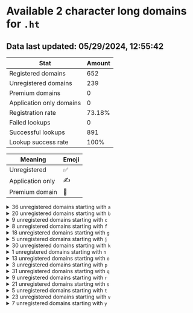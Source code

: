 # Available 2 character long domains for `.ht`

## Data last updated: 05/29/2024, 12:55:42

|Stat|Amount|
|--|--|
|Registered domains|652|
|Unregistered domains|239|
|Premium domains|0|
|Application only domains|0|
|Registration rate|73.18%|
|Failed lookups|0|
|Successful lookups|891|
|Lookup success rate|100%|


|Meaning|Emoji|
|--|--|
|Unregistered|:white_check_mark:|
|Application only|:writing_hand:|
|Premium domain|:gem:|

<details>
<summary>36 unregistered domains starting with <bold><code>a</code></bold></summary>

|Type|Domain|
|--|--|
|:white_check_mark:|`a0.ht`|
|:white_check_mark:|`a1.ht`|
|:white_check_mark:|`a2.ht`|
|:white_check_mark:|`a3.ht`|
|:white_check_mark:|`a4.ht`|
|:white_check_mark:|`a5.ht`|
|:white_check_mark:|`a6.ht`|
|:white_check_mark:|`a7.ht`|
|:white_check_mark:|`a8.ht`|
|:white_check_mark:|`a9.ht`|
|:white_check_mark:|`aa.ht`|
|:white_check_mark:|`ab.ht`|
|:white_check_mark:|`ac.ht`|
|:white_check_mark:|`ad.ht`|
|:white_check_mark:|`ae.ht`|
|:white_check_mark:|`af.ht`|
|:white_check_mark:|`ag.ht`|
|:white_check_mark:|`ah.ht`|
|:white_check_mark:|`ai.ht`|
|:white_check_mark:|`aj.ht`|
|:white_check_mark:|`ak.ht`|
|:white_check_mark:|`al.ht`|
|:white_check_mark:|`am.ht`|
|:white_check_mark:|`an.ht`|
|:white_check_mark:|`ao.ht`|
|:white_check_mark:|`ap.ht`|
|:white_check_mark:|`aq.ht`|
|:white_check_mark:|`ar.ht`|
|:white_check_mark:|`as.ht`|
|:white_check_mark:|`at.ht`|
|:white_check_mark:|`au.ht`|
|:white_check_mark:|`av.ht`|
|:white_check_mark:|`aw.ht`|
|:white_check_mark:|`ax.ht`|
|:white_check_mark:|`ay.ht`|
|:white_check_mark:|`az.ht`|
</details>
<details>
<summary>20 unregistered domains starting with <bold><code>b</code></bold></summary>

|Type|Domain|
|--|--|
|:white_check_mark:|`b3.ht`|
|:white_check_mark:|`b4.ht`|
|:white_check_mark:|`b5.ht`|
|:white_check_mark:|`b6.ht`|
|:white_check_mark:|`b7.ht`|
|:white_check_mark:|`b8.ht`|
|:white_check_mark:|`b9.ht`|
|:white_check_mark:|`ba.ht`|
|:white_check_mark:|`bb.ht`|
|:white_check_mark:|`bd.ht`|
|:white_check_mark:|`be.ht`|
|:white_check_mark:|`bf.ht`|
|:white_check_mark:|`bg.ht`|
|:white_check_mark:|`bh.ht`|
|:white_check_mark:|`bi.ht`|
|:white_check_mark:|`bj.ht`|
|:white_check_mark:|`bl.ht`|
|:white_check_mark:|`bm.ht`|
|:white_check_mark:|`bn.ht`|
|:white_check_mark:|`bq.ht`|
</details>
<details>
<summary>9 unregistered domains starting with <bold><code>c</code></bold></summary>

|Type|Domain|
|--|--|
|:white_check_mark:|`ca.ht`|
|:white_check_mark:|`cb.ht`|
|:white_check_mark:|`cd.ht`|
|:white_check_mark:|`ce.ht`|
|:white_check_mark:|`cf.ht`|
|:white_check_mark:|`cg.ht`|
|:white_check_mark:|`ch.ht`|
|:white_check_mark:|`ci.ht`|
|:white_check_mark:|`cj.ht`|
</details>
<details>
<summary>8 unregistered domains starting with <bold><code>f</code></bold></summary>

|Type|Domain|
|--|--|
|:white_check_mark:|`f2.ht`|
|:white_check_mark:|`f3.ht`|
|:white_check_mark:|`f4.ht`|
|:white_check_mark:|`f5.ht`|
|:white_check_mark:|`f6.ht`|
|:white_check_mark:|`f7.ht`|
|:white_check_mark:|`f8.ht`|
|:white_check_mark:|`f9.ht`|
</details>
<details>
<summary>18 unregistered domains starting with <bold><code>g</code></bold></summary>

|Type|Domain|
|--|--|
|:white_check_mark:|`ga.ht`|
|:white_check_mark:|`gb.ht`|
|:white_check_mark:|`gc.ht`|
|:white_check_mark:|`gd.ht`|
|:white_check_mark:|`ge.ht`|
|:white_check_mark:|`gf.ht`|
|:white_check_mark:|`gg.ht`|
|:white_check_mark:|`gh.ht`|
|:white_check_mark:|`gi.ht`|
|:white_check_mark:|`gj.ht`|
|:white_check_mark:|`gk.ht`|
|:white_check_mark:|`gl.ht`|
|:white_check_mark:|`gm.ht`|
|:white_check_mark:|`gn.ht`|
|:white_check_mark:|`go.ht`|
|:white_check_mark:|`gp.ht`|
|:white_check_mark:|`gq.ht`|
|:white_check_mark:|`gu.ht`|
</details>
<details>
<summary>5 unregistered domains starting with <bold><code>j</code></bold></summary>

|Type|Domain|
|--|--|
|:white_check_mark:|`j5.ht`|
|:white_check_mark:|`j6.ht`|
|:white_check_mark:|`j7.ht`|
|:white_check_mark:|`j8.ht`|
|:white_check_mark:|`j9.ht`|
</details>
<details>
<summary>30 unregistered domains starting with <bold><code>k</code></bold></summary>

|Type|Domain|
|--|--|
|:white_check_mark:|`k0.ht`|
|:white_check_mark:|`k1.ht`|
|:white_check_mark:|`k2.ht`|
|:white_check_mark:|`k4.ht`|
|:white_check_mark:|`ka.ht`|
|:white_check_mark:|`kb.ht`|
|:white_check_mark:|`kc.ht`|
|:white_check_mark:|`kd.ht`|
|:white_check_mark:|`ke.ht`|
|:white_check_mark:|`kf.ht`|
|:white_check_mark:|`kg.ht`|
|:white_check_mark:|`kh.ht`|
|:white_check_mark:|`ki.ht`|
|:white_check_mark:|`kj.ht`|
|:white_check_mark:|`kk.ht`|
|:white_check_mark:|`kl.ht`|
|:white_check_mark:|`km.ht`|
|:white_check_mark:|`kn.ht`|
|:white_check_mark:|`ko.ht`|
|:white_check_mark:|`kp.ht`|
|:white_check_mark:|`kq.ht`|
|:white_check_mark:|`kr.ht`|
|:white_check_mark:|`ks.ht`|
|:white_check_mark:|`kt.ht`|
|:white_check_mark:|`ku.ht`|
|:white_check_mark:|`kv.ht`|
|:white_check_mark:|`kw.ht`|
|:white_check_mark:|`kx.ht`|
|:white_check_mark:|`ky.ht`|
|:white_check_mark:|`kz.ht`|
</details>
<details>
<summary>1 unregistered domains starting with <bold><code>n</code></bold></summary>

|Type|Domain|
|--|--|
|:white_check_mark:|`n9.ht`|
</details>
<details>
<summary>13 unregistered domains starting with <bold><code>o</code></bold></summary>

|Type|Domain|
|--|--|
|:white_check_mark:|`oa.ht`|
|:white_check_mark:|`ob.ht`|
|:white_check_mark:|`oc.ht`|
|:white_check_mark:|`od.ht`|
|:white_check_mark:|`oe.ht`|
|:white_check_mark:|`of.ht`|
|:white_check_mark:|`og.ht`|
|:white_check_mark:|`oh.ht`|
|:white_check_mark:|`oi.ht`|
|:white_check_mark:|`oj.ht`|
|:white_check_mark:|`ok.ht`|
|:white_check_mark:|`ol.ht`|
|:white_check_mark:|`oo.ht`|
</details>
<details>
<summary>3 unregistered domains starting with <bold><code>p</code></bold></summary>

|Type|Domain|
|--|--|
|:white_check_mark:|`p3.ht`|
|:white_check_mark:|`p4.ht`|
|:white_check_mark:|`p6.ht`|
</details>
<details>
<summary>31 unregistered domains starting with <bold><code>q</code></bold></summary>

|Type|Domain|
|--|--|
|:white_check_mark:|`q0.ht`|
|:white_check_mark:|`q1.ht`|
|:white_check_mark:|`q2.ht`|
|:white_check_mark:|`q3.ht`|
|:white_check_mark:|`q4.ht`|
|:white_check_mark:|`q5.ht`|
|:white_check_mark:|`q6.ht`|
|:white_check_mark:|`q7.ht`|
|:white_check_mark:|`q8.ht`|
|:white_check_mark:|`q9.ht`|
|:white_check_mark:|`qf.ht`|
|:white_check_mark:|`qg.ht`|
|:white_check_mark:|`qh.ht`|
|:white_check_mark:|`qi.ht`|
|:white_check_mark:|`qj.ht`|
|:white_check_mark:|`qk.ht`|
|:white_check_mark:|`ql.ht`|
|:white_check_mark:|`qm.ht`|
|:white_check_mark:|`qn.ht`|
|:white_check_mark:|`qo.ht`|
|:white_check_mark:|`qp.ht`|
|:white_check_mark:|`qq.ht`|
|:white_check_mark:|`qr.ht`|
|:white_check_mark:|`qs.ht`|
|:white_check_mark:|`qt.ht`|
|:white_check_mark:|`qu.ht`|
|:white_check_mark:|`qv.ht`|
|:white_check_mark:|`qw.ht`|
|:white_check_mark:|`qx.ht`|
|:white_check_mark:|`qy.ht`|
|:white_check_mark:|`qz.ht`|
</details>
<details>
<summary>9 unregistered domains starting with <bold><code>r</code></bold></summary>

|Type|Domain|
|--|--|
|:white_check_mark:|`ra.ht`|
|:white_check_mark:|`rb.ht`|
|:white_check_mark:|`rc.ht`|
|:white_check_mark:|`rd.ht`|
|:white_check_mark:|`re.ht`|
|:white_check_mark:|`rf.ht`|
|:white_check_mark:|`rg.ht`|
|:white_check_mark:|`rh.ht`|
|:white_check_mark:|`rj.ht`|
</details>
<details>
<summary>21 unregistered domains starting with <bold><code>s</code></bold></summary>

|Type|Domain|
|--|--|
|:white_check_mark:|`s0.ht`|
|:white_check_mark:|`s1.ht`|
|:white_check_mark:|`s2.ht`|
|:white_check_mark:|`s3.ht`|
|:white_check_mark:|`s4.ht`|
|:white_check_mark:|`s5.ht`|
|:white_check_mark:|`s6.ht`|
|:white_check_mark:|`s7.ht`|
|:white_check_mark:|`s8.ht`|
|:white_check_mark:|`s9.ht`|
|:white_check_mark:|`sp.ht`|
|:white_check_mark:|`sq.ht`|
|:white_check_mark:|`sr.ht`|
|:white_check_mark:|`ss.ht`|
|:white_check_mark:|`st.ht`|
|:white_check_mark:|`su.ht`|
|:white_check_mark:|`sv.ht`|
|:white_check_mark:|`sw.ht`|
|:white_check_mark:|`sx.ht`|
|:white_check_mark:|`sy.ht`|
|:white_check_mark:|`sz.ht`|
</details>
<details>
<summary>5 unregistered domains starting with <bold><code>t</code></bold></summary>

|Type|Domain|
|--|--|
|:white_check_mark:|`t1.ht`|
|:white_check_mark:|`ta.ht`|
|:white_check_mark:|`te.ht`|
|:white_check_mark:|`tu.ht`|
|:white_check_mark:|`tz.ht`|
</details>
<details>
<summary>23 unregistered domains starting with <bold><code>v</code></bold></summary>

|Type|Domain|
|--|--|
|:white_check_mark:|`v0.ht`|
|:white_check_mark:|`v1.ht`|
|:white_check_mark:|`v2.ht`|
|:white_check_mark:|`v3.ht`|
|:white_check_mark:|`v4.ht`|
|:white_check_mark:|`v5.ht`|
|:white_check_mark:|`vj.ht`|
|:white_check_mark:|`vk.ht`|
|:white_check_mark:|`vl.ht`|
|:white_check_mark:|`vm.ht`|
|:white_check_mark:|`vn.ht`|
|:white_check_mark:|`vo.ht`|
|:white_check_mark:|`vp.ht`|
|:white_check_mark:|`vq.ht`|
|:white_check_mark:|`vr.ht`|
|:white_check_mark:|`vs.ht`|
|:white_check_mark:|`vt.ht`|
|:white_check_mark:|`vu.ht`|
|:white_check_mark:|`vv.ht`|
|:white_check_mark:|`vw.ht`|
|:white_check_mark:|`vx.ht`|
|:white_check_mark:|`vy.ht`|
|:white_check_mark:|`vz.ht`|
</details>
<details>
<summary>7 unregistered domains starting with <bold><code>y</code></bold></summary>

|Type|Domain|
|--|--|
|:white_check_mark:|`y0.ht`|
|:white_check_mark:|`yu.ht`|
|:white_check_mark:|`yv.ht`|
|:white_check_mark:|`yw.ht`|
|:white_check_mark:|`yx.ht`|
|:white_check_mark:|`yy.ht`|
|:white_check_mark:|`yz.ht`|
</details>
